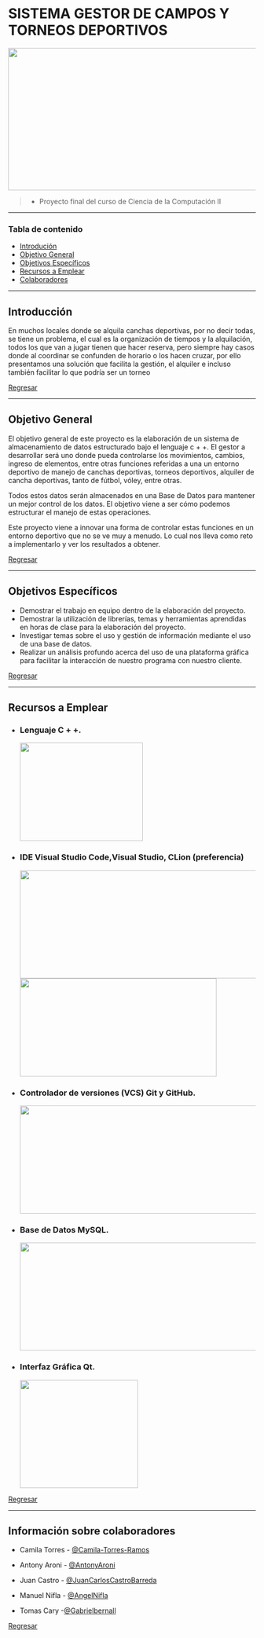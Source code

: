 # SISTEMA GESTOR DE CAMPOS Y TORNEOS DEPORTIVOS

 
 <p align="center">
  <img src="https://user-images.githubusercontent.com/82418212/173455248-261febac-fbb2-4510-96a0-c41af5be639d.jpg" width="550" height="290">
</p>

> - Proyecto final del curso de Ciencia de la Computación II

---

### Tabla de contenido

- [Introdución](#introducción)
- [Objetivo General](#objetivo-general)
- [Objetivos Específicos](#objetivos-específicos)
- [Recursos a Emplear](#recursos-a-emplear)
- [Colaboradores](#información-sobre-colaboradores)

---

## Introducción

En muchos locales donde se alquila canchas deportivas, por no decir todas, se tiene un problema, el cual es la organización de tiempos y la alquilación, todos los que van a jugar tienen que hacer reserva, pero siempre hay casos donde al coordinar se confunden de horario o los hacen cruzar, por ello presentamos una solución que facilita la gestión, el alquiler e incluso también facilitar lo que podría ser un torneo



[Regresar](#sistema-gestor-de-campos-y-torneos-deportivos)

---

## Objetivo General

El objetivo general de este proyecto es la elaboración de un sistema de almacenamiento de datos estructurado bajo el lenguaje c + +. El gestor a desarrollar será uno donde pueda controlarse los movimientos, cambios, ingreso de elementos, entre otras funciones referidas a una un entorno deportivo de manejo de canchas deportivas, torneos deportivos, alquiler de cancha deportivas, tanto de fútbol, vóley, entre otras.

Todos estos datos serán almacenados en una Base de Datos para mantener un mejor control de los datos. El objetivo viene a ser cómo podemos estructurar el manejo de estas operaciones.

Este proyecto viene a innovar una forma de controlar estas funciones en un entorno deportivo que no se ve muy a menudo. Lo cual nos lleva como reto a implementarlo y ver los resultados a obtener.

[Regresar](#sistema-gestor-de-campos-y-torneos-deportivos)

---

## Objetivos Específicos

- Demostrar el trabajo en equipo dentro de la elaboración del proyecto.
- Demostrar la utilización de librerías, temas y herramientas aprendidas en horas de clase para la elaboración del proyecto.
- Investigar temas sobre el uso y gestión de información mediante el uso de una base de datos.
- Realizar un análisis profundo acerca del uso de una plataforma gráfica para facilitar la interacción de nuestro programa con nuestro cliente.



[Regresar](#sistema-gestor-de-campos-y-torneos-deportivos)

---

## Recursos a Emplear

- ### Lenguaje C + +.
   <img src="https://user-images.githubusercontent.com/82418212/173457474-a89d88b4-761c-413a-a30e-be3de50de8aa.png" width="250" height="200">
   
   
- ### IDE Visual Studio Code,Visual Studio, CLion (preferencia)
	<img src="https://user-images.githubusercontent.com/82418212/173453761-51a342f8-92a4-4115-8c9d-0dd63ea27381.png" width="500" height="220">
	<img src="https://user-images.githubusercontent.com/82418212/173454119-bb9ebc01-6f63-48e5-8ee9-b504e7758905.png" width="400" height="200">

- ### Controlador de versiones (VCS) Git y GitHub.
	<img src="https://user-images.githubusercontent.com/82418212/173454409-86c558b0-6b83-490e-b917-639d3503dc8e.jpeg" width="500" height="220">
	 
- ### Base de Datos MySQL.
	<img src="https://user-images.githubusercontent.com/82418212/173454616-26be5d75-a2de-49e3-befb-76093104a1f1.png" width="500" height="220">
- ### Interfaz Gráfica Qt.
	<img src="https://user-images.githubusercontent.com/82418212/173457804-1eca5a49-c56c-40f4-aeab-39fc374fc545.png" width="240" height="220">

[Regresar](#sistema-gestor-de-campos-y-torneos-deportivos)

---


## Información sobre colaboradores

- Camila Torres - [@Camila-Torres-Ramos](https://github.com/Camila-Torres-Ramos)

- Antony Aroni - [@AntonyAroni](https://github.com/AntonyAroni)

- Juan Castro - [@JuanCarlosCastroBarreda](https://github.com/JuanCarlosCastroBarreda)

- Manuel Nifla - [@AngelNifla](https://github.com/AngelNifla)

- Tomas Cary -[@Gabrielbernall](https://github.com/Gabrielbernall)


[Regresar](#sistema-gestor-de-campos-y-torneos-deportivo)
